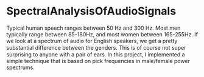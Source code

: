 # SpectralAnalysisOfAudioSignals
Typical human speech ranges between 50 Hz and 300 Hz. Most men typically range between 85-180Hz, and most women between 165-255Hz. If we look at a spectrum of audio for English speakers, we get a pretty substantial diﬀerence between the genders. This is of course not super surprising to anyone with a pair of ears.
In this project, I implemented a simple technique that is based on pick frequencies in male/female power spectrums. 

